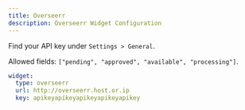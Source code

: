```yaml
---
title: Overseerr
description: Overseerr Widget Configuration
---
```


Find your API key under `Settings > General`.

Allowed fields: `["pending", "approved", "available", "processing"]`.

```yaml
widget:
  type: overseerr
  url: http://overseerr.host.or.ip
  key: apikeyapikeyapikeyapikeyapikey
```
